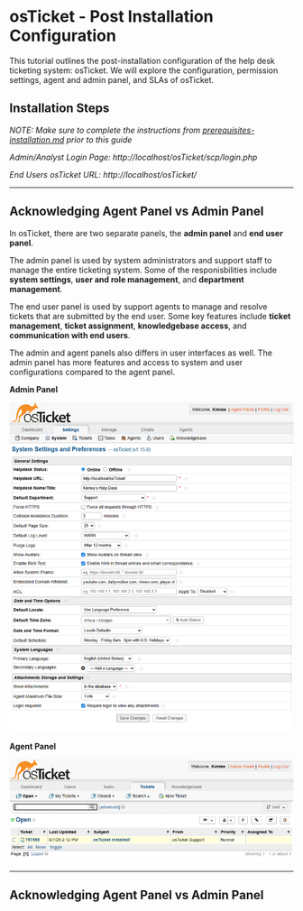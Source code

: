 # osTicket - Post Installation Configuration
This tutorial outlines the post-installation configuration of the help desk ticketing system: osTicket. We will explore the configuration, permission settings, agent and admin panel, and SLAs of osTicket.

## Installation Steps

*NOTE: Make sure to complete the instructions from [prerequisites-installation.md](https://github.com/KimleeHeng/osticket-instructions/blob/main/prerequisites-installation.md) prior to this guide*

_Admin/Analyst Login Page: http://localhost/osTicket/scp/login.php_

_End Users osTicket URL: http://localhost/osTicket/_

---
## Acknowledging Agent Panel vs Admin Panel

In osTicket, there are two separate panels, the **admin panel** and **end user panel**.

The admin panel is used by system administrators and support staff to manage the entire ticketing system. Some of the responisbilities include **system settings**, **user and role management**, and **department management**.

The end user panel is used by support agents to manage and resolve tickets that are submitted by the end user. Some key features include **ticket management**, **ticket assignment**, **knowledgebase access**, and **communication with end users**.

The admin and agent panels also differs in user interfaces as well. The admin panel has more features and access to system and user configurations compared to the agent panel.

**Admin Panel**

![attachments/admin-panel.PNG](attachments/admin-panel.PNG)

**Agent Panel**

![attachments/agent-panel.PNG](attachments/agent-panel.PNG)

---
## Acknowledging Agent Panel vs Admin Panel
